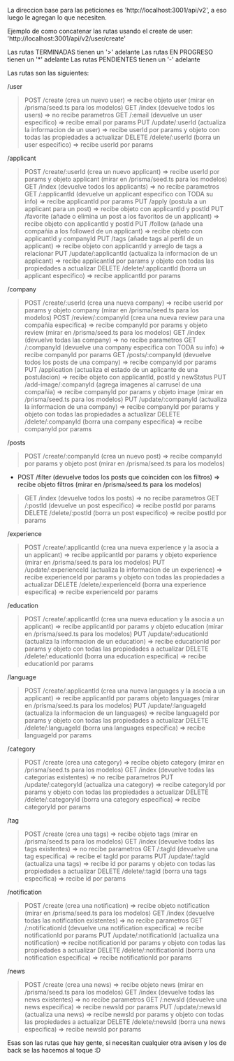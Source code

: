 La direccion base para las peticiones es 'http://localhost:3001/api/v2', a eso luego le agregan lo que necesiten.

Ejemplo de como concatenar las rutas usando el create de user: 'http://localhost:3001/api/v2/user/create'

Las rutas TERMINADAS tienen un '>' adelante
Las rutas EN PROGRESO tienen un '*' adelante
Las rutas PENDIENTES tienen un '-' adelante

Las rutas son las siguientes:

/user

>   POST    /create                 (crea un nuevo user)                                      => recibe objeto user (mirar en /prisma/seed.ts para los modelos)
>   GET     /index                  (devuelve todos los users)                                => no recibe parametros
>   GET     /:email                 (devuelve un user especifico)                             => recibe email por params
>   PUT     /update/:userId         (actualiza la informacion de un user)                     => recibe userId por params y objeto con todas las propiedades a actualizar
>   DELETE  /delete/:userId         (borra un user especifico)                                => recibe userId por params


/applicant

>   POST    /create/:userId         (crea un nuevo applicant)                                 => recibe userId por params y objeto applicant (mirar en /prisma/seed.ts para los modelos)
>   GET     /index                  (devuelve todos los applicants)                           => no recibe parametros
>   GET     /:applicantId           (devuelve un applicant especifico con TODA su info)       => recibe applicantId por params
>   PUT     /apply                  (postula a un applicant para un post)                     => recibe objeto con applicantId y postId
>   PUT     /favorite		        (añade o elimina un post a los favoritos de un applicant) => recibe objeto con applicantId y postId
>   PUT     /follow                 (añade una compañia a los followed de un applicant)       => recibe objeto con applicantId y companyId
>   PUT     /tags                   (añade tags al perfil de un applicant)                    => recibe objeto con applicantId y arreglo de tags a relacionar
>   PUT     /update/:applicantId    (actualiza la informacion de un applicant)                => recibe applicantId por params y objeto con todas las propiedades a actualizar
>   DELETE  /delete/:applicantId    (borra un applicant especifico)                           => recibe applicantId por params


/company

>   POST    /create/:userId         (crea una nueva company)                                  => recibe userId por params y objeto company (mirar en /prisma/seed.ts para los modelos)
>   POST    /review/:companyId      (crea una nueva review para una compañia especifica)      => recibe companyId por params y objeto review (mirar en /prisma/seed.ts para los modelos) 
>   GET     /index                  (devuelve todas las company)                              => no recibe parametros
>   GET     /:companyId             (devuelve una company especifica con TODA su info)        => recibe companyId por params
>   GET     /posts/:companyId       (devuelve todos los posts de una company)                 => recibe companyId por params
>   PUT     /application            (actualiza el estado de un aplicante de una postulacion)  => recibe objeto con applicantId, postId y newStatus
>   PUT     /add-image/:companyId   (agrega imagenes al carrusel de una compañia)             => recibe companyId por params y objeto image (mirar en /prisma/seed.ts para los modelos)
>   PUT     /update/:companyId      (actualiza la informacion de una company)                 => recibe companyId por params y objeto con todas las propiedades a actualizar
>   DELETE  /delete/:companyId      (borra una company especifica)                            => recibe companyId por params


/posts

>   POST    /create/:companyId      (crea un nuevo post)                                      => recibe companyId por params y objeto post (mirar en /prisma/seed.ts para los modelos)
*   POST    /filter                 (devuelve todos los posts que coinciden con los filtros)  => recibe objeto filtros (mirar en /prisma/seed.ts para los modelos)
>   GET     /index                  (devuelve todos los posts)                                => no recibe parametros
>   GET     /:postId                (devuelve un post especifico)                             => recibe postId por params
>   DELETE  /delete/:postId         (borra un post especifico)                                => recibe postId por params


/experience

>   POST    /create/:applicantId    (crea una nueva experience y la asocia a un applicant)    => recibe applicantId por params y objeto experience (mirar en /prisma/seed.ts para los modelos)
>   PUT     /update/:experienceId   (actualiza la informacion de un experience)               => recibe experienceId por params y objeto con todas las propiedades a actualizar
>   DELETE  /delete/:experienceId   (borra una experience especifica)                         => recibe experienceId por params


/education

>   POST    /create/:applicantId    (crea una nueva education y la asocia a un applicant)     => recibe applicantId por params y objeto education (mirar en /prisma/seed.ts para los modelos)
>   PUT     /update/:educationId    (actualiza la informacion de un education)                => recibe educationId por params y objeto con todas las propiedades a actualizar
>   DELETE  /delete/:educationId    (borra una education especifica)                          => recibe educationId por params


/language

>   POST    /create/:applicantId    (crea una nueva languages y la asocia a un applicant)     => recibe applicantId por params objeto languages (mirar en /prisma/seed.ts para los modelos)
>   PUT     /update/:languageId     (actualiza la informacion de un languages)                => recibe languageId por params y objeto con todas las propiedades a actualizar
>   DELETE  /delete/:languageId     (borra una languages especifica)                          => recibe languageId por params


/category

>   POST    /create                 (crea una category)                                       => recibe objeto category (mirar en /prisma/seed.ts para los modelos)
>   GET     /index                  (devuelve todas las categorias existentes)                => no recibe parametros
>   PUT     /update/:categoryId     (actualiza una category)                                  => recibe categoryId por params y objeto con todas las propiedades a actualizar
>   DELETE  /delete/:categoryId     (borra una category especifica)                           => recibe categoryId por params


/tag

>   POST    /create                 (crea una tags)                                           => recibe objeto tags (mirar en /prisma/seed.ts para los modelos)
>   GET     /index                  (devuelve todas las tags existentes)                      => no recibe parametros
>   GET     /:tagId                 (devuelve una tag especifica)                             => recibe el tagId por params
>   PUT     /update/:tagId          (actualiza una tags)                                      => recibe id por params y objeto con todas las propiedades a actualizar
>   DELETE  /delete/:tagId          (borra una tags especifica)                               => recibe id por params


/notification

>   POST    /create                 (crea una notification)                                   => recibe objeto notification (mirar en /prisma/seed.ts para los modelos)
>   GET     /index                  (devuelve todas las notification existentes)              => no recibe parametros
>   GET     /:notificationId        (devuelve una notification especifica)                    => recibe notificationId por params
>   PUT     /update/:notificationId (actualiza una notification)                              => recibe notificationId por params y objeto con todas las propiedades a actualizar
>   DELETE  /delete/:notificationId (borra una notification especifica)                       => recibe notificationId por params


<!-- /notification/types

>   POST    /create                 (crea un notification-type)                               => recibe objeto notification (mirar en /prisma/seed.ts para los modelos)
>   GET     /index                  (devuelve todos los notification-types existentes)        => no recibe parametros
>   PUT     /update/:typeId         (actualiza un notification-type)                          => recibe id por params y objeto con todas las propiedades a actualizar
>   DELETE  /delete/:typeId         (borra un notification-type especifico)                   => recibe id por params  -->


/news

>   POST    /create                 (crea una news)                                           => recibe objeto news (mirar en /prisma/seed.ts para los modelos)
>   GET     /index                  (devuelve todas las news existentes)                      => no recibe parametros
>   GET     /:newsId                (devuelve una news especifica)                            => recibe newsId por params
>   PUT     /update/:newsId         (actualiza una news)                                      => recibe newsId por params y objeto con todas las propiedades a actualizar
>   DELETE  /delete/:newsId         (borra una news especifica)                               => recibe newsId por params


Esas son las rutas que hay gente, si necesitan cualquier otra avisen y los de back se las hacemos al toque :D
